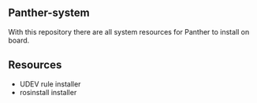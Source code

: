 Panther-system
------------

With this repository there are all system resources for Panther to install on board.

## Resources

* UDEV rule installer
* rosinstall installer
